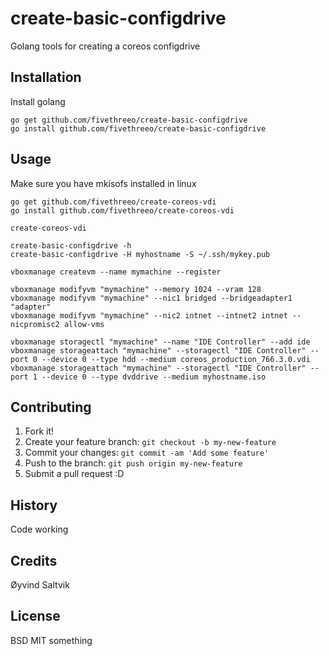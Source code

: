 # create-basic-configdrive

Golang tools for creating a coreos configdrive

## Installation

Install golang

```
go get github.com/fivethreeo/create-basic-configdrive
go install github.com/fivethreeo/create-basic-configdrive
```

## Usage

Make sure you have mkisofs installed in linux

```
go get github.com/fivethreeo/create-coreos-vdi
go install github.com/fivethreeo/create-coreos-vdi

create-coreos-vdi

create-basic-configdrive -h
create-basic-configdrive -H myhostname -S ~/.ssh/mykey.pub

vboxmanage createvm --name mymachine --register

vboxmanage modifyvm "mymachine" --memory 1024 --vram 128
vboxmanage modifyvm "mymachine" --nic1 bridged --bridgeadapter1 "adapter"
vboxmanage modifyvm "mymachine" --nic2 intnet --intnet2 intnet --nicpromisc2 allow-vms

vboxmanage storagectl "mymachine" --name "IDE Controller" --add ide
vboxmanage storageattach "mymachine" --storagectl "IDE Controller" --port 0 --device 0 --type hdd --medium coreos_production_766.3.0.vdi
vboxmanage storageattach "mymachine" --storagectl "IDE Controller" --port 1 --device 0 --type dvddrive --medium myhostname.iso

```

## Contributing

1. Fork it!
2. Create your feature branch: `git checkout -b my-new-feature`
3. Commit your changes: `git commit -am 'Add some feature'`
4. Push to the branch: `git push origin my-new-feature`
5. Submit a pull request :D

## History

Code working

## Credits

Øyvind Saltvik

## License

BSD MIT something
